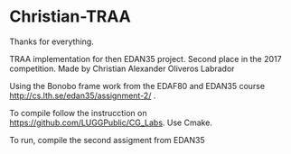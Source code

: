 # Christian-TRAA
Thanks for everything.

TRAA implementation for then EDAN35 project. Second place in the 2017 competition.
Made by Christian Alexander Oliveros Labrador

Using the Bonobo frame work from the EDAF80 and EDAN35 course http://cs.lth.se/edan35/assignment-2/ .

To compile follow the instrucction on https://github.com/LUGGPublic/CG_Labs.
Use Cmake.


To run, compile the second assigment from EDAN35
